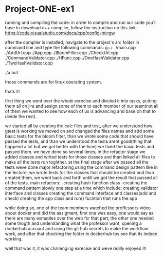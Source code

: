 # Project-ONE-ex1

running and compiling the code:
in order to compile and run our code you'll have to download c++ compiler, follow the instruction on this link-
https://code.visualstudio.com/docs/cpp/config-mingw

after the compiler is installed, navigate to the project's src folder in command line and type the following commands:
g++ ./main.cpp ./AddUrl.cpp ./App.cpp ./BloomFilter.cpp ./CheckUrl.cpp ./CommandValidator.cpp ./HFunc.cpp ./OneHashValidator.cpp ./TwoHashValidator.cpp

./a.out

those commands are for linux operating system.

thats it!

first thing we went over the whole exrecise and divided it into tasks, putting them all on jira and assign some of them to each member of our team(not all of them we wanted to see how each of us is advancing and base on that to divide the rest).

we started all by creating the calc files and test, after we understood how gtest is working we moved on and changed the files names and add some basic tests for the bloom filter, than we wrote some code that should have passed the tests, and than we understood the tests arent good(thing that happend a lot but we got better with the time) we fixed the basic tests and passed them.
we have done so several times, in the refactor stage we added classes and writed tests for those classes and than linked all files to make all the tests run toghther.
at the final stage after we passed all the tests weve done major refactoring,using the command design pattern like in the lecture, we wrote tests for the classes that should be created and than created them, we went back and forth untill we got the result that passed all of the tests.
main refactors:
-creating hash function class
-creating the command pattern slowly one step at a time which include:
  creating validator interface and classes
  creating the command interface and classes(add and check)
  creating the app class and run() fucntion that runs the app


while doing so, one of the team members watched the proffessors video about docker and did the assigment,
first one was easy, one would say as there are many exmaples over the web for that part, the other one needed some thogth and understanding what the professor want, opening a dockerhub account and using the git hub secrets to make the workflow work, and after that checking the folder in dockerhub tos see that its indeed working.

well that was it, it was challenging exrecise and weve really enjoyed it!
